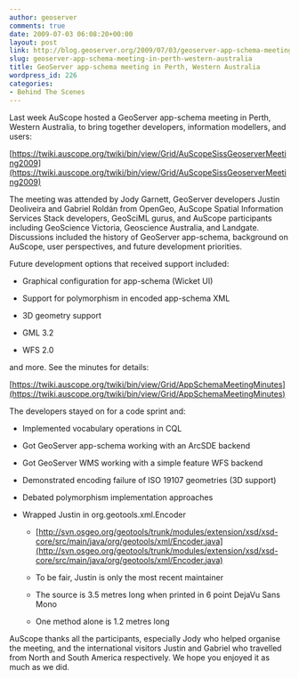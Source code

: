 ```yaml
---
author: geoserver
comments: true
date: 2009-07-03 06:08:20+00:00
layout: post
link: http://blog.geoserver.org/2009/07/03/geoserver-app-schema-meeting-in-perth-western-australia/
slug: geoserver-app-schema-meeting-in-perth-western-australia
title: GeoServer app-schema meeting in Perth, Western Australia
wordpress_id: 226
categories:
- Behind The Scenes
---
```


Last week AuScope hosted a GeoServer app-schema meeting in Perth,  Western Australia, to bring together developers, information modellers,  and users:

[https://twiki.auscope.org/twiki/bin/view/Grid/AuScopeSissGeoserverMeeting2009](https://twiki.auscope.org/twiki/bin/view/Grid/AuScopeSissGeoserverMeeting2009)

The meeting was attended by Jody Garnett, GeoServer developers Justin  Deoliveira and Gabriel Roldán from OpenGeo, AuScope Spatial Information  Services Stack developers, GeoSciML gurus, and AuScope participants  including GeoScience Victoria, Geoscience Australia, and Landgate.  Discussions included the history of GeoServer app-schema, background on  AuScope, user perspectives, and future development priorities.

Future development options that received support included:



	
  * Graphical configuration for app-schema (Wicket UI)

	
  * Support for polymorphism in encoded app-schema XML

	
  * 3D geometry support

	
  * GML 3.2

	
  * WFS 2.0


and more. See the minutes for details:

[https://twiki.auscope.org/twiki/bin/view/Grid/AppSchemaMeetingMinutes](https://twiki.auscope.org/twiki/bin/view/Grid/AppSchemaMeetingMinutes)

The developers stayed on for a code sprint and:



	
  * Implemented vocabulary operations in CQL

	
  * Got GeoServer app-schema working with an ArcSDE backend

	
  * Got GeoServer WMS working with a simple feature WFS backend

	
  * Demonstrated encoding failure of ISO 19107 geometries (3D support)

	
  * Debated polymorphism implementation approaches

	
  * Wrapped Justin in org.geotools.xml.Encoder

	
    * [http://svn.osgeo.org/geotools/trunk/modules/extension/xsd/xsd-core/src/main/java/org/geotools/xml/Encoder.java](http://svn.osgeo.org/geotools/trunk/modules/extension/xsd/xsd-core/src/main/java/org/geotools/xml/Encoder.java)

	
    * To be fair, Justin is only the most recent maintainer

	
    * The source is 3.5 metres long when printed in 6 point DejaVu Sans Mono

	
    * One method alone is 1.2 metres long





AuScope thanks all the participants, especially Jody who helped organise  the meeting, and the international visitors Justin and Gabriel who  travelled from North and South America respectively. We hope you enjoyed  it as much as we did.
